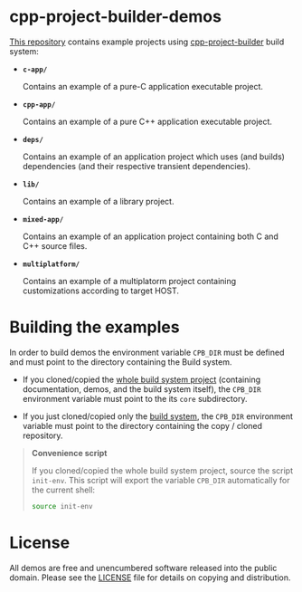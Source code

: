 # cpp-project-builder-demos

 [This repository](https://github.com/ljbo82/cpp-project-builder-demos) contains example projects using [cpp-project-builder](tbd) build system:

* **`c-app/`**

   Contains an example of a pure-C application executable project.

* **`cpp-app/`**

   Contains an example of a pure C++ application executable project.

* **`deps/`**

   Contains an example of an application project which uses (and builds) dependencies (and their respective transient dependencies).

* **`lib/`**

   Contains an example of a library project.

* **`mixed-app/`**

   Contains an example of an application project containing both C and C++ source files.

* **`multiplatform/`**

   Contains an example of a multiplatorm project containing customizations according to target HOST.

# Building the examples

In order to build demos the environment variable `CPB_DIR` must be defined and must point to the directory containing the Build system.

* If you cloned/copied the [whole build system project](https://github.com/ljbo82/cpp-project-builder) (containing documentation, demos, and the build system itself), the `CPB_DIR` environment variable must point to the its `core` subdirectory.

* If you just cloned/copied only the [build system](https://github.com/ljbo82/cpp-project-builder-core), the `CPB_DIR` environment variable must point to the directory containing the copy / cloned repository.

> **Convenience script**
>
> If you cloned/copied the whole build system project, source the script `init-env`. This script will export the variable `CPB_DIR` automatically for the current shell:
>
> ```bash
> source init-env
> ```

# License

All demos are free and unencumbered software released into the public domain. Please see the [LICENSE](LICENSE) file for details on copying and distribution.

